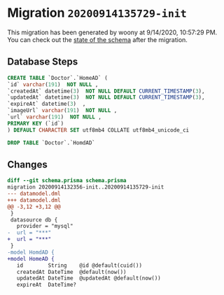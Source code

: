 # Migration `20200914135729-init`

This migration has been generated by woony at 9/14/2020, 10:57:29 PM.
You can check out the [state of the schema](./schema.prisma) after the migration.

## Database Steps

```sql
CREATE TABLE `Doctor`.`HomeAD` (
`id` varchar(191)  NOT NULL ,
`createdAt` datetime(3)  NOT NULL DEFAULT CURRENT_TIMESTAMP(3),
`updatedAt` datetime(3)  NOT NULL DEFAULT CURRENT_TIMESTAMP(3),
`expireAt` datetime(3)  ,
`imageUrl` varchar(191)  NOT NULL ,
`url` varchar(191)  NOT NULL ,
PRIMARY KEY (`id`)
) DEFAULT CHARACTER SET utf8mb4 COLLATE utf8mb4_unicode_ci

DROP TABLE `Doctor`.`HomdAD`
```

## Changes

```diff
diff --git schema.prisma schema.prisma
migration 20200914132356-init..20200914135729-init
--- datamodel.dml
+++ datamodel.dml
@@ -3,12 +3,12 @@
 }
 datasource db {
   provider = "mysql"
-  url = "***"
+  url = "***"
 }
-model HomdAD {
+model HomeAD {
   id        String    @id @default(cuid())
   createdAt DateTime  @default(now())
   updatedAt DateTime  @updatedAt @default(now())
   expireAt  DateTime?
```


